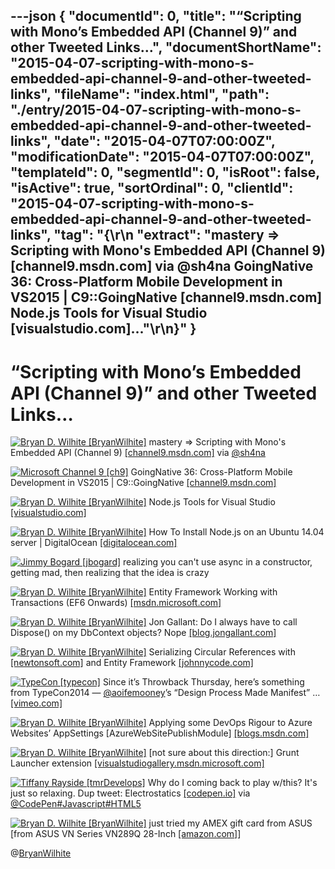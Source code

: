 ---json
{
  "documentId": 0,
  "title": "“Scripting with Mono’s Embedded API (Channel 9)” and other Tweeted Links…",
  "documentShortName": "2015-04-07-scripting-with-mono-s-embedded-api-channel-9-and-other-tweeted-links",
  "fileName": "index.html",
  "path": "./entry/2015-04-07-scripting-with-mono-s-embedded-api-channel-9-and-other-tweeted-links",
  "date": "2015-04-07T07:00:00Z",
  "modificationDate": "2015-04-07T07:00:00Z",
  "templateId": 0,
  "segmentId": 0,
  "isRoot": false,
  "isActive": true,
  "sortOrdinal": 0,
  "clientId": "2015-04-07-scripting-with-mono-s-embedded-api-channel-9-and-other-tweeted-links",
  "tag": "{\r\n  \"extract\": \"mastery => Scripting with Mono's Embedded API (Channel 9) [channel9.msdn.com]  via @sh4na       GoingNative 36: Cross-Platform Mobile Development in VS2015 | C9::GoingNative [channel9.msdn.com]        Node.js Tools for Visual Studio [visualstudio.com]...\"\r\n}"
}
---

# “Scripting with Mono’s Embedded API (Channel 9)” and other Tweeted Links…

[<img alt="Bryan D. Wilhite [BryanWilhite]" src="https://songhay.blob.core.windows.net/shared-social-twitter/BryanWilhite.jpeg">](http://songhayblog.azurewebsites.net/ "Bryan D. Wilhite [BryanWilhite]") mastery => Scripting with Mono's Embedded API (Channel 9) [[channel9.msdn.com]](http://channel9.msdn.com/Events/dotnetConf/2015/Scripting-with-Monos-Embedded-API) via [@sh4na](http://twitter.com/sh4na)

[<img alt="Microsoft Channel 9 [ch9]" src="https://songhay.blob.core.windows.net/shared-social-twitter/ch9.png">](http://channel9.msdn.com/ "Microsoft Channel 9 [ch9]") GoingNative 36: Cross-Platform Mobile Development in VS2015 | C9::GoingNative [[channel9.msdn.com]](http://channel9.msdn.com/Shows/C9-GoingNative/GoingNative-36-Cross-Platform-Mobile-Development-in-VS2015?WT.mc_id=dlvr_twitter_ch9)

[<img alt="Bryan D. Wilhite [BryanWilhite]" src="https://songhay.blob.core.windows.net/shared-social-twitter/BryanWilhite.jpeg">](http://songhayblog.azurewebsites.net/ "Bryan D. Wilhite [BryanWilhite]") Node.js Tools for Visual Studio [[visualstudio.com]](https://www.visualstudio.com/en-us/node-js-vs.aspx)

[<img alt="Bryan D. Wilhite [BryanWilhite]" src="https://songhay.blob.core.windows.net/shared-social-twitter/BryanWilhite.jpeg">](http://songhayblog.azurewebsites.net/ "Bryan D. Wilhite [BryanWilhite]") How To Install Node.js on an Ubuntu 14.04 server | DigitalOcean [[digitalocean.com]](https://www.digitalocean.com/community/tutorials/how-to-install-node-js-on-an-ubuntu-14-04-server)

[<img alt="Jimmy Bogard [jbogard]" src="https://songhay.blob.core.windows.net/shared-social-twitter/jbogard.png">](http://jimmybogard.lostechies.com/ "Jimmy Bogard [jbogard]") realizing you can't use async in a constructor, getting mad, then realizing that the idea is crazy

[<img alt="Bryan D. Wilhite [BryanWilhite]" src="https://songhay.blob.core.windows.net/shared-social-twitter/BryanWilhite.jpeg">](http://songhayblog.azurewebsites.net/ "Bryan D. Wilhite [BryanWilhite]") Entity Framework Working with Transactions (EF6 Onwards) [[msdn.microsoft.com]](https://msdn.microsoft.com/en-us/data/dn456843.aspx)

[<img alt="Bryan D. Wilhite [BryanWilhite]" src="https://songhay.blob.core.windows.net/shared-social-twitter/BryanWilhite.jpeg">](http://songhayblog.azurewebsites.net/ "Bryan D. Wilhite [BryanWilhite]") Jon Gallant: Do I always have to call Dispose() on my DbContext objects? Nope [[blog.jongallant.com]](http://blog.jongallant.com/2012/10/do-i-have-to-call-dispose-on-dbcontext.html)

[<img alt="Bryan D. Wilhite [BryanWilhite]" src="https://songhay.blob.core.windows.net/shared-social-twitter/BryanWilhite.jpeg">](http://songhayblog.azurewebsites.net/ "Bryan D. Wilhite [BryanWilhite]") Serializing Circular References with [[newtonsoft.com]](http://www.newtonsoft.com/json) and Entity Framework [[johnnycode.com]](http://johnnycode.com/2012/04/10/serializing-circular-references-with-json-net-and-entity-framework/)

[<img alt="TypeCon [typecon]" src="https://songhay.blob.core.windows.net/shared-social-twitter/typecon.png">](http://typecon.com/ "TypeCon [typecon]") Since it’s Throwback Thursday, here’s something from TypeCon2014 — [@aoifemooney](http://twitter.com/aoifemooney)’s “Design Process Made Manifest” … [[vimeo.com]](https://vimeo.com/107421895)

[<img alt="Bryan D. Wilhite [BryanWilhite]" src="https://songhay.blob.core.windows.net/shared-social-twitter/BryanWilhite.jpeg">](http://songhayblog.azurewebsites.net/ "Bryan D. Wilhite [BryanWilhite]") Applying some DevOps Rigour to Azure Websites’ AppSettings [AzureWebSitePublishModule] [[blogs.msdn.com]](http://blogs.msdn.com/b/tomholl/archive/2014/12/10/applying-some-devops-rigour-to-azure-websites-appsettings.aspx)

[<img alt="Bryan D. Wilhite [BryanWilhite]" src="https://songhay.blob.core.windows.net/shared-social-twitter/BryanWilhite.jpeg">](http://songhayblog.azurewebsites.net/ "Bryan D. Wilhite [BryanWilhite]") [not sure about this direction:] Grunt Launcher extension [[visualstudiogallery.msdn.microsoft.com]](https://visualstudiogallery.msdn.microsoft.com/dcbc5325-79ef-4b72-960e-0a51ee33a0ff?SRC=VSIDE)

[<img alt="Tiffany Rayside [tmrDevelops]" src="https://songhay.blob.core.windows.net/shared-social-twitter/tmrDevelops.jpeg">](http://codepen.io/tmrDevelops/ "Tiffany Rayside [tmrDevelops]") Why do I coming back to play w/this? It's just so relaxing. Dup tweet: Electrostatics [[codepen.io]](http://codepen.io/tmrDevelops/pen/raPqga) via [@CodePen](http://twitter.com/CodePen)[#Javascript](http://search.twitter.com/search?q=%23Javascript)[#HTML5](http://search.twitter.com/search?q=%23HTML5)

[<img alt="Bryan D. Wilhite [BryanWilhite]" src="https://songhay.blob.core.windows.net/shared-social-twitter/BryanWilhite.jpeg">](http://songhayblog.azurewebsites.net/ "Bryan D. Wilhite [BryanWilhite]") just tried my AMEX gift card from ASUS [from ASUS VN Series VN289Q 28-Inch [[amazon.com]](http://www.amazon.com/gp/product/B00IQCRLZG/ref=as_li_tl?ie=UTF8&camp=1789&creative=390957&creativeASIN=B00IQCRLZG&linkCode=as2&tag=thekintespacec00&linkId=GKJNULYF3F4TBHS2)]

@[BryanWilhite](https://twitter.com/BryanWilhite)
